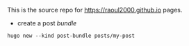This is the source repo for https://raoul2000.github.io pages.

- create a post *bundle*
```
hugo new --kind post-bundle posts/my-post
```
